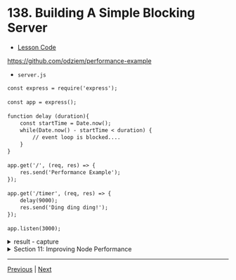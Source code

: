 # 138. Building A Simple Blocking Server

-   [Lesson Code](https://github.com/odziem/performance-example/tree/7c991e73be885e41da666d0bfc11eb8af2cdddb3)

https://github.com/odziem/performance-example

- `server.js`
```
const express = require('express');

const app = express();

function delay (duration){
    const startTime = Date.now();
    while(Date.now() - startTime < duration) {
        // event loop is blocked....
    }
}

app.get('/', (req, res) => {
    res.send('Performance Example');
});

app.get('/timer', (req, res) => {
    delay(9000);
    res.send('Ding ding ding!');
});

app.listen(3000);
```

<details>
  <summary> result - capture </summary>

<p align="center" >
    <img src="../imags/138_Building-A-Simple-Blocking-Server_2.png" width="90%" > 
    <img src="../imags/138_Building-A-Simple-Blocking-Server.png" width="90%" > 
</p> 

</details>  

<details>
  <summary> Section 11: Improving Node Performance </summary>

  - [Codebase: performance-example](../src/s11_performance-example/)

</details>

---

[Previous](./137_Node-Server-Performance.md) | [Next](./139_Real-Life-Blocking-Functions.md)